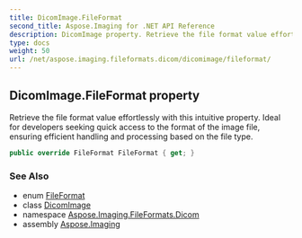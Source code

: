 ```yaml
---
title: DicomImage.FileFormat
second_title: Aspose.Imaging for .NET API Reference
description: DicomImage property. Retrieve the file format value effortlessly with this intuitive property. Ideal for developers seeking quick access to the format of the image file ensuring efficient handling and processing based on the file type
type: docs
weight: 50
url: /net/aspose.imaging.fileformats.dicom/dicomimage/fileformat/
---
```

## DicomImage.FileFormat property

Retrieve the file format value effortlessly with this intuitive property. Ideal for developers seeking quick access to the format of the image file, ensuring efficient handling and processing based on the file type.

```csharp
public override FileFormat FileFormat { get; }
```

### See Also

* enum [FileFormat](../../../aspose.imaging/fileformat/)
* class [DicomImage](../)
* namespace [Aspose.Imaging.FileFormats.Dicom](../../dicomimage/)
* assembly [Aspose.Imaging](../../../)


